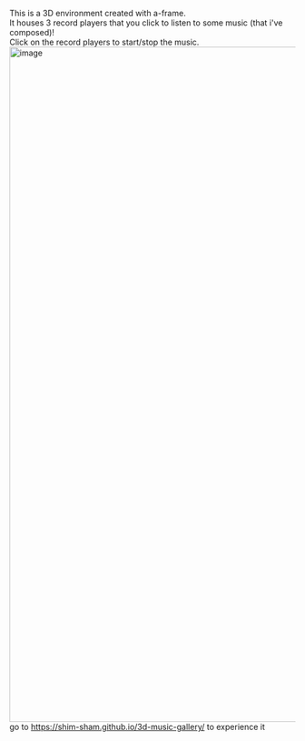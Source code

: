 This is a 3D environment created with a-frame. <br> It houses 3 record players that you click to listen to some music (that i've composed)! <br> Click on the record players to start/stop the music.<br>
<img width="1188" alt="image" src="https://github.com/user-attachments/assets/e59747bd-6c6b-400a-bd45-1172291035dd">
<br>go to <a href="https://shim-sham.github.io/3d-music-gallery/">https://shim-sham.github.io/3d-music-gallery/</a> to experience it
